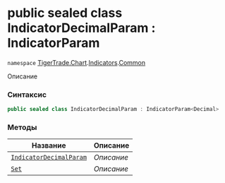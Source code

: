 
# public sealed class IndicatorDecimalParam : IndicatorParam<Decimal>
`namespace` [TigerTrade.Chart](../../../TigerTrade.Chart.md).[Indicators](../../../TigerTrade.Chart/Indicators.md).[Common](../../../TigerTrade.Chart/Indicators/Common.md)



Описание

### Синтаксис
```csharp
public sealed class IndicatorDecimalParam : IndicatorParam<Decimal>
```


### Методы
| Название | Описание |
| --- | --- |
| [`IndicatorDecimalParam`](./IndicatorDecimalParam.cs/Методы/IndicatorDecimalParam.md) | *Описание* |
| [`Set`](./IndicatorDecimalParam.cs/Методы/Set.md) | *Описание* |




